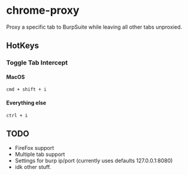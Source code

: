 # chrome-proxy
Proxy a specific tab to BurpSuite while leaving all other tabs unproxied.

## HotKeys
### Toggle Tab Intercept
#### MacOS
```cmd + shift + i```
#### Everything else
```ctrl + i```

## TODO
- FireFox support
- Multiple tab support
- Settings for burp ip/port (currently uses defaults 127.0.0.1:8080)
- idk other stuff.

